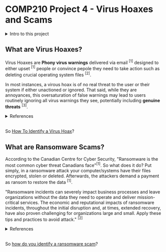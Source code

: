 # COMP210 Project 4 - Virus Hoaxes and Scams

<details>
<summary>Intro to this project</summary>

Hello, welcome to this page! The main page acts as a method of navigation, as well as another way to overview the project requirements. As you can see, I opted to do the multi-page website instead of power points. This submission is built using [GitHub Pages](https://pages.github.com/)! In order to view this submission properly, ensure you are accessing it via the [submitted link](https://kyle-mckay.github.io/COMP210-U4/) to GitHub pages. 

This main page will give you some basic info and point you around. Alternatively, please feel free to use the side bar. You can also review the project requirements in the [About](/desc.md) page.
</details>

## What are Virus Hoaxes?

Virus Hoaxes are **Phony virus warnings** delivered via email <sup>[1]</sup> designed to either upset <sup>[1]</sup> people or convince pepole they need to take action such as deleting crucial operating system files <sup>[2]</sup>. 

In most instances, a virous hoax is of no real threat to the user or their system if either unactioned or ignored. That said, while they are annoyances, this oversaturation of false warnings may lead to users routinely ignoring all virus warnings they see, potentially including **genuine threats** <sup>[3]</sup>.

<details>
<summary>References</summary>

1. [Virus Hoaxes (PC Mag)](https://www.pcmag.com/encyclopedia/term/virus-hoaxes) - *Paragraph 1, Sentence 1*
1. [Virus Hoaxes (PC Mag)](https://www.pcmag.com/encyclopedia/term/virus-hoaxes) - *Paragraph 2, Sentence 1-2*
1. [Characteristics of Viruses and Virus Hoaxes (SMU)](https://www.smu.edu/oit/infosec/resources/virus) - *Paragraph 2, Sentence 3*

</details><br>

So [How To Identify a Virus Hoax](/how-to-hoax.md)?

## What are Ransomware Scams?

According to the Canadian Centre for Cyber Security, "Ransomware is the most common cyber threat Canadians face"<sup>[1]</sup>. So what does it do? Put simply, in a ransomware attack your computer/systems have their files encrypted, stolen or deleted. Afterwards, the attackers demand a payment as ransom to restore the data <sup>[1]</sup>.

"Ransomware incidents can severely impact business processes and leave organizations without the data they need to operate and deliver mission-critical services. The economic and reputational impacts of ransomware incidents, throughout the initial disruption and, at times, extended recovery, have also proven challenging for organizations large and small. Apply these tips and practices to avoid attack." <sup>[2]</sup>

<details>
<summary>References</summary>

1. [Canadian Center for Cyber Security](https://www.cyber.gc.ca/en/guidance/ransomware#defn-cyber-threat) - *Paragraph 1-2*
1. [Cybersecurity and Infrastructure Security Agency](https://www.cisa.gov/stopransomware) - *Tips and Guidance*

</details><br>

So [how do you identify a ransomware scam](/how-to-ransom.md)?
